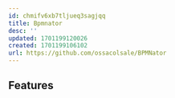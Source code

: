 ```yaml
---
id: chmifv6xb7tljueq3sagjqq
title: Bpmnator
desc: ''
updated: 1701199120026
created: 1701199106102
url: https://github.com/ossacolsale/BPMNator
---
```


## Features
